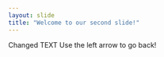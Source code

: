 ```yaml
---
layout: slide
title: "Welcome to our second slide!"
---
```

Changed TEXT
Use the left arrow to go back!
